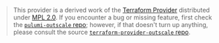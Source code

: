 > This provider is a derived work of the [Terraform Provider](https://github.com/terraform-providers/terraform-provider-outscale)
> distributed under [MPL 2.0](https://www.mozilla.org/en-US/MPL/2.0/). If you encounter a bug or missing feature,
> first check the [`pulumi-outscale` repo](/issues); however, if that doesn't turn up anything,
> please consult the source [`terraform-provider-outscale` repo](https://github.com/terraform-providers/terraform-provider-outscale/issues).
